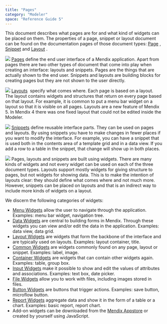 ```yaml
---
title: "Pages"
category: "Modeler"
space: "Reference Guide 5"
---
```



This document describes what pages are for and what kind of widgets can be placed on them. The properties of a page, snippet or layout document can be found on the documentation pages of those document types: [Page](Page) , [Snippet](Snippet) and [Layout](Layout) .


[![](attachments/4522061/13402396.png)](Pages)
[Pages](Page) define the end user interface of a Mendix application. Apart from pages there are two other types of document that come into play when creating an interface: layouts and snippets. Pages are the things that are actually shown to the end user. Snippets and layouts are building blocks for creating pages but they are not shown to the user directly.



[![](attachments/4522061/13402397.png)](Layouts)
[Layouts](Layout)  specify what comes where. Each page is based on a layout. The layout contains widgets and structures that return on every page based on that layout. For example, it is common to put a menu bar widget on a layout so that it is visible on all pages. Layouts are a new feature of Mendix 5\. In Mendix 4 there was one fixed layout that could not be edited inside the Modeler.



[![](attachments/4522061/13402395.png)](Snippets)
[Snippets](Snippet) define reusable interface parts. They can be used on pages and layouts. By using snippets you have to make changes in fewer places if you want to modify the interface. For example, you can have a snippet that is used both in the contents area of a template grid and in a data view. If you add a row to a table in the snippet, that change will show up in both places.



[![](attachments/4522061/13402400.png)](Menu+Widgets)
Pages, layouts and snippets are built using widgets. There are many kinds of widgets and not every widget can be used on each of the three document types. Layouts support mostly widgets for giving structure to pages, but not widgets for showing data. This is to make the intention of layouts clear: they should define what comes where and not much more. However, snippets can be placed on layouts and that is an indirect way to include more kinds of widgets on a layout.

We discern the following categories of widgets:

*   [Menu Widgets](Menu+Widgets) allow the user to navigate through the application. Examples: menu bar widget, navigation tree.
*   [Data Widgets](Data+Widgets) are central to building forms in Mendix. Through these widgets you can view and/or edit the data in the application. Examples: data view, data grid.
*   [Layout Widgets](Layout+Widgets) are widgets that form the backbone of the interface and are typically used on layouts. Examples: layout container, title.
*   [Common Widgets](Common+Widgets) are widgets commonly found on any page, layout or snippet. Examples: label, image.
*   [Container Widgets](Container+Widgets) are widgets that can contain other widgets again. Examples: table, group box.
*   [Input Widgets](Input+Widgets) make it possible to show and edit the values of attributes and associations. Examples: text box, date picker.
*   [File Widgets](File+Widgets) allow you to work with files, including images stored in files.
*   [Button Widgets](Button+Widgets) are buttons that trigger actions. Examples: save button, microflow button.
*   [Report Widgets](Report+Widgets) aggregate data and show it in the form of a table or a chart. Examples: basic report, report chart.
*   Add-on widgets can be downloaded from the [Mendix Appstore](https://appstore.mendix.com/) or created by yourself using JavaScript.
